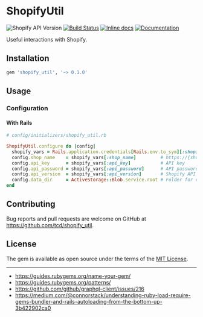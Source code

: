# ShopifyUtil

![Shopify API Version](https://img.shields.io/badge/Shopify_API-2019--10-brightgreen.svg)
[![Build Status](https://travis-ci.org/tcd/shopify_util.svg?branch=master)](https://travis-ci.org/tcd/shopify_util)
[![Inline docs](http://inch-ci.org/github/tcd/shopify_util.svg?branch=master&style=shields)](http://inch-ci.org/github/tcd/shopify_util)
[![Documentation](http://img.shields.io/badge/docs-rubydoc.org-blue.svg)](https://rubydoc.org/github/tcd/shopify_util/master)

Useful interactions with Shopify.

## Installation

```ruby
gem 'shopify_util', '~> 0.1.0'
```

## Usage

### Configuration

#### With Rails

```ruby
# config/initializers/shopify_util.rb

ShopifyUtil.configure do |config|
  shopify_vars = Rails.application.credentials[Rails.env.to_sym][:shopify]
  config.shop_name    = shopify_vars[:shop_name]         # https://{shop_name}.myshopify.com
  config.api_key      = shopify_vars[:api_key]           # API key
  config.api_password = shopify_vars[:api_password]      # API password
  config.api_version  = shopify_vars[:api_version]       # Shopify API version
  config.data_dir     = ActiveStorage::Blob.service.root # Folder for exporting data
end
```

## Contributing

Bug reports and pull requests are welcome on GitHub at https://github.com/tcd/shopify_util.

## License

The gem is available as open source under the terms of the [MIT License](https://opensource.org/licenses/MIT).

---

- https://guides.rubygems.org/name-your-gem/
- https://guides.rubygems.org/patterns/
- https://github.com/github/graphql-client/issues/216
- https://medium.com/@connorstack/understanding-ruby-load-require-gems-bundler-and-rails-autoloading-from-the-bottom-up-3b422902ca0
